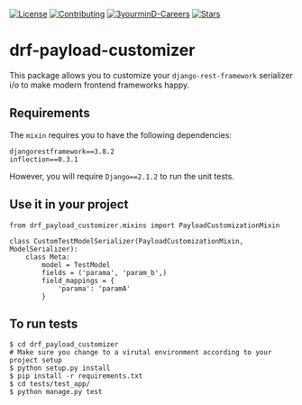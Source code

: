 
[![License](https://img.shields.io/github/license/3yourmind/django-add-default-value.svg)](./LICENSE)
[![Contributing](https://img.shields.io/badge/PR-welcome-green.svg)](https://github.com/3YOURMIND/drf-payload-customizer/pulls)
[![3yourminD-Careers](https://img.shields.io/badge/3YOURMIND-Hiring-brightgreen.svg)](https://www.3yourmind.com/career)
[![Stars](https://img.shields.io/github/stars/3YOURMIND/drf-payload-customizer.svg?style=social&label=Stars)](https://github.com/3YOURMIND/ddrf-payload-customizer/stargazers)


# drf-payload-customizer
This package allows you to customize your `django-rest-framework` serializer i/o to make modern frontend frameworks happy.

## Requirements
The `mixin` requires you to have the following dependencies:
```
djangorestframework==3.8.2
inflection==0.3.1
```
However, you will require `Django==2.1.2` to run the unit tests. 

## Use it in your project
```
from drf_payload_customizer.mixins import PayloadCustomizationMixin

class CustomTestModelSerializer(PayloadCustomizationMixin, ModelSerializer):
    class Meta:
        model = TestModel
        fields = ('parama', 'param_b',)
        field_mappings = {
            'parama': 'paramA'
        }
```

## To run tests 
```
$ cd drf_payload_customizer
# Make sure you change to a virutal environment according to your project setup
$ python setup.py install 
$ pip install -r requirements.txt 
$ cd tests/test_app/ 
$ python manage.py test 
``` 
